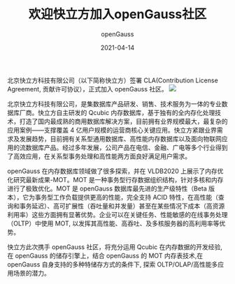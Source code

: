 ﻿---
title: '欢迎快立方加入openGauss社区'
date: '2021-04-14'
tags: ['theme']
banner: '/category/news/2021-04-14/detail.png'
category: 'news'
author: 'openGauss'
summary: '快立方签署CLA，正式加入openGauss 社区。'
---

北京快立方科技有限公司（以下简称快立方）签署 CLA(Contribution License Agreement, 贡献许可协议），正式加入 openGauss 社区。
<img src="/zh/news/2021-04-14/detail.png" >

北京快立方科技有限公司，是集数据库产品研发、销售、技术服务为一体的专业数据库厂商。快立方自主研发的 Qcubic 内存数据库，基于独有的全内存化处理技术，打造了国内最成熟的商用数据库解决方案，目前拥有业界规模最大，最复杂的应用案例——支撑覆盖 4 亿用户规模的运营商核心关键应用。快立方紧跟业界需求及发展趋势，目前拥有关系型通用数据库、高性能内存数据库以及面向物联网应用的流数据库产品。经过多年发展，公司产品在电信、金融、广电等多个行业得到了高效应用，在关系型事务处理和高性能两方面良好满足用户需求。

openGauss 在内存数据库领域做了很多探索，并在 VLDB2020 上展示了内存优化研究最新成果-MOT。MOT 是一种事务型行存数据组织结构，针对多核和内存进行了极致优化。MOT 是 openGauss 数据库最先进的生产级特性（Beta 版本），它为事务型工作负载提供更高的性能，完全支持 ACID 特性，在高性能（查询和事务延迟）、高可扩展性（吞吐量和并发量）甚至在某些情况下成本（高资源利用率）这些方面拥有显著优势。企业可以在关键任务、性能敏感的在线事务处理（OLTP）中使用 MOT, 以发挥其高性能、高吞吐、及多核服务器的高利用率等优势。

快立方此次携手 openGauss 社区，将充分运用 Qcubic 在内存数据的开发经验,在 openGauss 的储存引擎上，结合 openGauss 的 MOT 内存表技术,在 openGauss 自身支持的多种特储存方式的条件下, 探索 OLTP/OLAP/高性能多应用场景的潜力。
